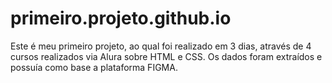 # primeiro.projeto.github.io
Este é meu primeiro projeto, ao qual foi realizado em 3 dias, através de 4 cursos realizados via Alura sobre HTML e CSS.
Os dados foram extraídos e possuía como base a plataforma FIGMA.
